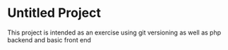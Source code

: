 # Untitled Project
This project is intended as an exercise using git versioning as well as php backend and basic front end